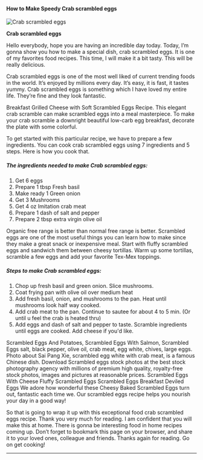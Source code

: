             

#### How to Make Speedy Crab scrambled eggs

![Crab scrambled eggs](https://img-global.cpcdn.com/recipes/21565604/751x532cq70/crab-scrambled-eggs-recipe-main-photo.jpg)

**Crab scrambled eggs**

Hello everybody, hope you are having an incredible day today. Today, I’m gonna show you how to make a special dish, crab scrambled eggs. It is one of my favorites food recipes. This time, I will make it a bit tasty. This will be really delicious.

Crab scrambled eggs is one of the most well liked of current trending foods in the world. It’s enjoyed by millions every day. It’s easy, it is fast, it tastes yummy. Crab scrambled eggs is something which I have loved my entire life. They’re fine and they look fantastic.

Breakfast Grilled Cheese with Soft Scrambled Eggs Recipe. This elegant crab scramble can make scrambled eggs into a meal masterpiece. To make your crab scramble a downright beautiful low-carb egg breakfast, decorate the plate with some colorful.

To get started with this particular recipe, we have to prepare a few ingredients. You can cook crab scrambled eggs using 7 ingredients and 5 steps. Here is how you cook that.

##### The ingredients needed to make Crab scrambled eggs:

1.  Get 6 eggs
2.  Prepare 1 tbsp Fresh basil
3.  Make ready 1 Green onion
4.  Get 3 Mushrooms
5.  Get 4 oz Imitation crab meat
6.  Prepare 1 dash of salt and pepper
7.  Prepare 2 tbsp extra virgin olive oil

Organic free range is better than normal free range is better. Scrambled eggs are one of the most useful things you can learn how to make since they make a great snack or inexpensive meal. Start with fluffy scrambled eggs and sandwich them between cheesy tortillas. Warm up some tortillas, scramble a few eggs and add your favorite Tex-Mex toppings.

##### Steps to make Crab scrambled eggs:

1.  Chop up fresh basil and green onion. Slice mushrooms.
2.  Coat frying pan with olive oil over medium heat
3.  Add fresh basil, onion, and mushrooms to the pan. Heat until mushrooms look half way cooked.
4.  Add crab meat to the pan. Continue to sautee for about 4 to 5 min. (Or until u feel the crab is heated thru)
5.  Add eggs and dash of salt and pepper to taste. Scramble ingredients until eggs are cooked. Add cheese if you'd like.

Scrambled Eggs And Potatoes, Scrambled Eggs With Salmon, Scrambled Eggs salt, black pepper, olive oil, crab meat, egg white, chives, large eggs. Photo about Sai Pang Xie, scrambled egg white with crab meat, is a famous Chinese dish. Download Scrambled eggs stock photos at the best stock photography agency with millions of premium high quality, royalty-free stock photos, images and pictures at reasonable prices. Scrambled Eggs With Cheese Fluffy Scrambled Eggs Scrambled Eggs Breakfast Deviled Eggs We adore how wonderful these Cheesy Baked Scrambled Eggs turn out, fantastic each time we. Our scrambled eggs recipe helps you nourish your day in a good way!

So that is going to wrap it up with this exceptional food crab scrambled eggs recipe. Thank you very much for reading. I am confident that you will make this at home. There is gonna be interesting food in home recipes coming up. Don’t forget to bookmark this page on your browser, and share it to your loved ones, colleague and friends. Thanks again for reading. Go on get cooking!

* * *